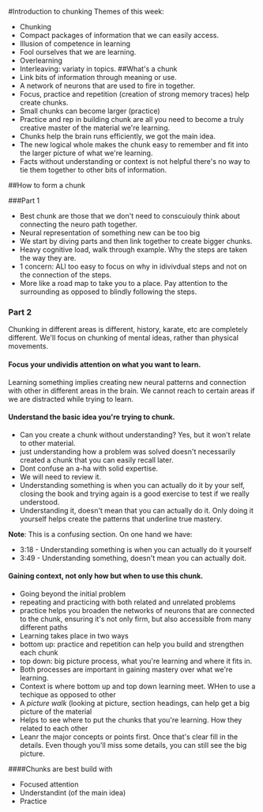 #Introduction to chunking
Themes of this week:
- Chunking
 - Compact packages of information that we can easily access.
- Illusion of competence in learning
 - Fool ourselves that we are learning.
- Overlearning
 - Interleaving: variaty in topics.
##What's a chunk
- Link bits of information through meaning or use.
 - A network of neurons that are used to fire in together.
 - Focus, practice and repetition (creation of strong memory traces) help create chunks.
 - Small chunks can become larger (practice)
 - Practice and rep in building chunk are all you need to become a truly creative
   master of the material we're learning.
 - Chunks help the brain runs efficiently, we got the main idea.
- The new logical whole makes the chunk easy to remember and fit into the
  larger picture of what we're learning.
- Facts without understanding or context is not helpful there's no way to tie
  them together to other bits of information.

##How to form a chunk

###Part 1
- Best chunk are those that we don't need to conscuiouly think about connecting
  the neuro path together.
- Neural representation of something new can be too big
- We start by diving parts and then link together to create bigger chunks.
- Heavy cognitive load, walk through example. Why the steps are taken the way
  they are.
 - 1 concern: ALl too easy to focus on why in idivivdual steps and not on the
   connection of the steps.
 - More like a road map to take you to a place. Pay attention to the
   surrounding as opposed to blindly following the steps.

### Part 2
Chunking in different areas is different, history, karate, etc are completely
different. We'll focus on chunking of mental ideas, rather than physical movements.

#### Focus your undividis attention on what you want to learn.
Learning something implies creating new neural patterns and connection with other
in different areas in the brain. We cannot reach to certain areas if we are
distracted while trying to learn.

#### Understand the basic idea you're trying to chunk.
- Can you create a chunk without understanding? Yes, but it won't relate to
  other material.
- just understanding how a problem was solved doesn't necessarily created
  a chunk that you can easily recall later.
- Dont confuse an a-ha with solid expertise.
- We will need to review it.
- Understanding something is when you can actually do it by your self, closing
  the book and trying again is  a good exercise to test if we really
  understood. 
- Understanding it, doesn't mean that you can actually do it. Only doing it
  yourself helps create the patterns that underline true mastery.

**Note**: This is a confusing section. On one hand we have:
- 3:18 - Understanding something is when you can actually do it yourself
- 3:49 - Understanding something, doesn't mean you can actually doit.

#### Gaining context, not only how but when to use this chunk.
- Going beyond the initial problem
- repeating and practicing with both related and unrelated problems
- practice helps you broaden the networks of neurons that are connected to the
  chunk, ensuring it's not only firm, but also accessible from many different
  paths
- Learning takes place in two ways
 - bottom up: practice and repetition can help you build and strengthen each
   chunk
 - top down: big picture process, what you're learning and where it fits in.
 - Both processes are important in gaining mastery over what we're learning.
- Context is where bottom up and top down learning meet. WHen to use a techique
  as opposed to other
- A *picture walk* (looking at picture, section headings, can help get a big
  picture of the material
 - Helps to see where to put the chunks that you're learning. How they related
   to each other
 - Leanr the major concepts or points first. Once that's clear fill in the
   details. Even though you'll miss some details, you can still see the big
   picture.

####Chunks are best build with
- Focused attention
- Understandint (of the main idea)
- Practice



